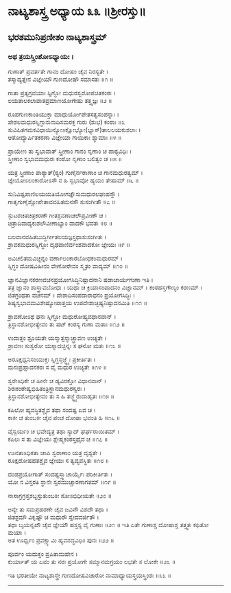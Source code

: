 # ನಾಟ್ಯಶಾಸ್ತ್ರ ಅಧ್ಯಾಯ ೩೩ ॥ಶ್ರೀರಸ್ತು॥

## ಭರತಮುನಿಪ್ರಣೀತಂ ನಾಟ್ಯಶಾಸ್ತ್ರಮ್

### ಅಥ ತ್ರಯಸ್ತ್ರಿಂಶೋಽಧ್ಯಾಯಃ । 

ಗುಣಾತ್ ಪ್ರವರ್ತತೇ ಗಾನಂ ದೋಷಂ ಚೈವ ನಿರಸ್ಯತೇ ।<br/>
ತಸ್ಮಾದ್ಯತ್ನೇನ ವಿಜ್ಞೇಯೌ ಗುಣದೋಷೌ ಸಮಾಸತಃ ॥೧ ॥

ಗಾತಾ ಪ್ರತ್ಯಗ್ರವಯಾಃ ಸ್ನಿಗ್ಧೋ ಮಧುರಸ್ವರೋಪಚಿತಕಂಠಃ ।<br/>
ಲಯತಾಲಕಲಾಪಾತಪ್ರಮಾಣಯೋಗೇಷು ತತ್ತ್ವಜ್ಞಃ ॥೨ ॥

ರೂಪಗುಣಕಾಂತಿಯುಕ್ತಾ ಮಾಧುರ್ಯೋಪೇತಸತ್ವಸಂಪನ್ನಾಃ ।<br/>
ಪೇಶಲಮಧುರಸ್ನಿಗ್ಧಾನುನಾದಿಸಮರಕ್ತ ಗುರು (ಶುಭ) ಕಂಠಾಃ ॥೩
ಸುವಿಹಿತಗಮಕವಿಧಾಯಿನ್ಯೋಽಕ್ಷೋಭ್ಯೋ(ಭ್ಯಾಸ್)ತಾಲಲಯಕುಶಲಾಃ ।<br/>
ಆತೋದ್ಯಾರ್ಪಿತಕರಣಾ ವಿಜ್ಞೇಯಾ ಗಾಯಿಕಾಃ ಶ್ಯಾಮಾಃ ॥೪ ॥

ಪ್ರಾಯೇಣ ತು ಸ್ವಭಾವಾತ್ ಸ್ತ್ರೀಣಾಂ ಗಾನಂ ನೃಣಾಂ ಚ ಪಾಠ್ಯವಿಧಿಃ ।<br/>
ಸ್ತ್ರೀಣಾಂ ಸ್ವಭಾವಮಧುರಃ ಕಂಠೋ ನೃಣಾಂ ಬಲಿತ್ವಂ ಚ ॥೫ ॥

ಯತ್ರ ಸ್ತ್ರೀಣಾಂ ಪಾಠ್ಯಾತ್(ಠ್ಯಂ) ಗುಣೈರ್ನರಾಣಾಂ ಚ ಗಾನಮಧುರತ್ವಮ್ ।<br/>
ಜ್ಞೇಯೋಽಲಂಕಾರೋಽಸೌ ನ ಹಿ ಸ್ವಭಾವೋ ಹ್ಯಯಂ ತೇಷಾಮ್ ॥೬ ॥

ಸುನಿವಿಷ್ಟಪಾಣಿಲಯಯತಿಯೋಗಜ್ಞೌಸುಮಧುರಲಘುಹಸ್ತೌ ।<br/>
ಗಾತೃಗುಣೈಶ್ಚೋಪೇತಾವವಹಿತಮನಸೌ ಸುಸಂಗೀತೌ ॥೭ ॥

ಸ್ಫುಟರಚಿತಚಿತ್ರಕರಣೌ ಗೀತಶ್ರವಣಾಚಲೌಪ್ರವೀಣೌ ಚ ।<br/>
ಚಿತ್ರಾದಿವಾದ್ಯಕುಶಲೌವೀಣಾಭ್ಯಾಂ ವಾದಕೌ ಭವತಃ ॥೮ ॥

ಬಲವಾನವಹಿತಬುದ್ಧಿರ್ಗೀತಲಯಜ್ಞಸ್ತಥಾಸುಸಂಗೀತಃ ।<br/>
ಶ್ರಾವಕಮಧುರಸ್ನಿಗ್ಧೋ ದೃಢಪಾಣಿರ್ವಂಶವಾದಕೋ ಜ್ಞೇಯಃ ॥೯ ॥

ಅವಿಚಲಿತಮವಿಚ್ಛನ್ನಂ ವರ್ಣಾಲಂಕಾರಬೋಧಕಂಮಧುರಮ್ ।<br/>
ಸ್ನಿಗ್ಧಂ ದೋಷವಿಹೀನಂ ವೇಣೋರೇವಂ ಸ್ಮೃತಂ ವಾದ್ಯಮ್ ॥೧೦ ॥

ಜ್ಞಾನವಿಜ್ಞಾನಕರಣವಚನಪ್ರಯೋಗಸಿದ್ಧಿನಿಷ್ಪಾದನಾನಿ
 ಷಡಾಚಾರ್ಯಗುಣಾ ಇತಿ ।<br/>
ತತ್ರ ಜ್ಞಾನಂ ಶಾಸ್ತ್ರಾವಬೋಧಃ । ಯಥಾ ಚ
ಕ್ರಿಯಾಸಂಪಾದನಂ ವಿಜ್ಞಾನಮ್ । ಕಂಠಹಸ್ತಗೌಣ್ಯಂ ಕರಣಮ್ ।<br/>
ಜಿತಗ್ರಂಥತಾ ವಚನಮ್ । ದೇಶಾದಿಸಂಪದಾರಾಧನಂ ಪ್ರಯೋಗಸಿದ್ಧಿಃ ।<br/>
ಶಿಷ್ಯಸ್ವಭಾವಮವಿಶೇಷ್ಯೋಪಾತ್ತಯ
ಉಪದೇಶಾಚ್ಛಿಷ್ಯನಿಷ್ಪಾದನಮಿತಿ ॥೧೧ ॥

ಶ್ರಾವಣೋಽಥ ಘನಃ ಸ್ನಿಗ್ಧೋ ಮಧುರೋಹ್ಯವಧಾನವಾನ್ ।<br/>
ತ್ರಿಸ್ಥಾನಶೋಭೀತ್ಯೇವಂ ತು ಷಟ್ ಕಂಠಸ್ಯ ಗುಣಾ ಮತಾಃ ॥೧೨ ॥

ಉದಾತ್ತಂ ಶ್ರೂಯತೇ ಯಸ್ಮಾತ್ತಸ್ಮಾಚ್ಛ್ರಾವಣ ಉಚ್ಯತೇ ।<br/>
ಶ್ರಾವಣಃ ಸುಸ್ವರೋ ಯಸ್ಮಾದಚ್ಛಿನ್ನಃ ಸ ಘನೋ ಮತಃ ॥೧೩ ॥

ಅರೂಕ್ಷಧ್ವನಿಸಂಯುಕ್ತಃ ಸ್ನಿಗ್ಧಸ್ತಜ್ಜ್ಞೈಃ ಪ್ರಕೀರ್ತಿತಃ ।<br/>
ಮನಃಪ್ರಹ್ಲಾದನಕರಃ ಸ ವೈ ಮಧುರ ಉಚ್ಯತೇ ॥೧೪ ॥

ಸ್ವರೇಽಧಿಕೇ ಚ ಹೀನೇ ಚ ಹ್ಯವಿರಕ್ತೋ ವಿಧಾನವಾನ್ ।<br/>
ಶಿರಃಕಂಠೇಷ್ವಭಿಹಿತಂತ್ರಿಸ್ಥಾನಮಧುರಸ್ವರಃ ।<br/>
ತ್ರಿಸ್ಥಾನಶೋಭೀತ್ಯೇವಂ ತು ಸ ಹಿ ತಜ್ಜ್ಞೈರುದಾಹೃತಃ ॥೧೫ ॥

ಕಪಿಲೋ ಹ್ಯವಸ್ಥಿತಶ್ಚೈವ ತಥಾ ಸಂದಷ್ಟ ಏವ ಚ ।<br/>
ಕಾಕೀ ಚ ತುಂಬಕೀ ಚೈವ ಪಂಚ ದೋಷಾ ಭವಂತಿ ಹಿ ॥೧೬ ॥

ವೈಸ್ವರ್ಯಂ ಚ ಭವೇದ್ಯತ್ರ ತಥಾ ಸ್ಯಾದ್ ಘರ್ಘರಾಯಿತಮ್ ।<br/>
ಕಪಿಲಃ ಸ ತು ವಿಜ್ಞೇಯಃ ಶ್ಲೇಷ್ಮಕಂಠಸ್ತಥೈವ ಚ ॥೧೭ ॥

ಊನತಾಽಧಿಕತಾ ಚಾಪಿ ಸ್ವರಾಣಾಂ ಯತ್ರ ದೃಶ್ಯತೇ ।<br/>
ರೂಕ್ಷದೋಷಹತಶ್ಚೈವ ಜ್ಞೇಯಃ ಸ ತ್ವವ್ಯವಸ್ಥಿತಃ ॥೧೮ ॥

ದಂಡಪ್ರಯೋಗಾತ್ ಸಂದಷ್ಟಸ್ತ್ವಾಚಾರ್ಯೈಃ ಪರಿಕೀರ್ತಿತಃ ।<br/>
ಯೋ ನ ವಿಸ್ತರತಿ ಸ್ಥಾನೇ ಸ್ವರಮುಚ್ಚಾರಣಾಗತಮ್ ॥೧೯ ॥

ನಾಸಾಗ್ರಗ್ರಸ್ತಶಬ್ದಸ್ತುತುಂಬಕೀ ಸೋಽಭಿಧೀಯತೇ ॥೨೦ ॥

ಅನ್ಯೇ ತು
ಸಮಪ್ರಹರಣೇ ಚೈವ ಜವಿನೌ ವಿಶದೌ ತಥಾ ।<br/>
ಜಿತಶ್ರಮೌ ವಿಕೃಷ್ಟೌ ಚ ಮಧುರೌ ಸ್ವೇದವರ್ಜಿತೌ ।<br/>
ತಥಾ ಬೃಯನ್ನಖೌ ಚೈವ ಜ್ಞೇಯೌ ಹಸ್ತಸ್ಯ ವೈ ಗುಣಾಃ ॥೨೧ ॥ ಇತಿ
ಏತೇ ಗುಣಾಶ್ಚ ದೋಷಾಶ್ಚ ತತ್ತ್ವತಃ ಕಥಿತೋ ಮಯಾ ।<br/>
ಅತ ಊರ್ಧ್ವಂ ಪ್ರವಕ್ಷ್ಯಾಮಿ ಹ್ಯವನದ್ಧವಿಧಿಂ ಪುನಃ ॥೨೨ ॥

ಪೂರ್ವಂ ಯದುಕ್ತಂ ಪ್ರಪಿತಾಮಹೇನ ।<br/>
ಕುರ್ಯಾತ್ ಯ ಏವಂ ತು ನರಃ ಪ್ರಯೋಗೇ
ಸಮ್ಮಾನಮಗ್ರಯಂ ಲಭತೇ ಸ ಲೋಕೇ ॥೨೩ ॥

ಇತಿ ಭರತೀಯೇ ನಾಟ್ಯಶಾಸ್ತ್ರೇ ಗುಣದೋಷವಿಚಾರೋ
ನಾಮಾಧ್ಯಾಯಸ್ತ್ರಯಸ್ತ್ರಿಂಶಃ ॥೩೩ ॥

---

  
